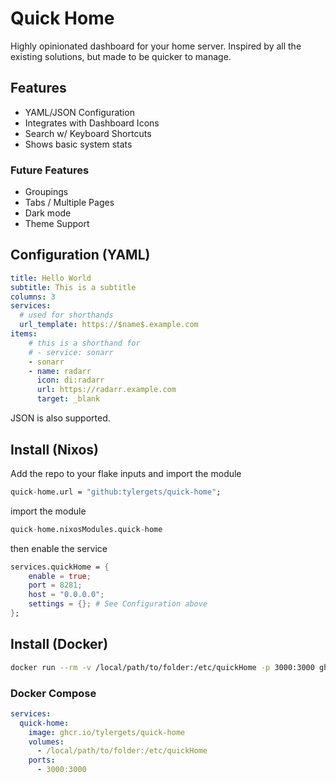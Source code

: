 # Quick Home

Highly opinionated dashboard for your home server. Inspired by all the existing solutions, but made to be quicker to manage.

## Features
 * YAML/JSON Configuration
 * Integrates with Dashboard Icons
 * Search w/ Keyboard Shortcuts
 * Shows basic system stats

### Future Features
 * Groupings
 * Tabs / Multiple Pages
 * Dark mode
 * Theme Support

## Configuration (YAML)

```yaml
title: Hello World
subtitle: This is a subtitle
columns: 3
services:
  # used for shorthands
  url_template: https://$name$.example.com
items:
    # this is a shorthand for
    # - service: sonarr
    - sonarr
    - name: radarr
      icon: di:radarr
      url: https://radarr.example.com
      target: _blank

```

JSON is also supported.

## Install (Nixos)

Add the repo to your flake inputs and import the module

```nix
quick-home.url = "github:tylergets/quick-home";
```

import the module
```nix
quick-home.nixosModules.quick-home
```

then enable the service
```nix
services.quickHome = {
    enable = true;
    port = 8281;
    host = "0.0.0.0";
    settings = {}; # See Configuration above
};
```

## Install (Docker)

```bash
docker run --rm -v /local/path/to/folder:/etc/quickHome -p 3000:3000 ghcr.io/tylergets/quick-home
```

### Docker Compose

```yaml
services:
  quick-home:
    image: ghcr.io/tylergets/quick-home
    volumes:
      - /local/path/to/folder:/etc/quickHome
    ports:
      - 3000:3000
```